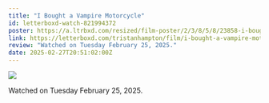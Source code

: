 ```yaml
---
title: "I Bought a Vampire Motorcycle"
id: letterboxd-watch-821994372
poster: https://a.ltrbxd.com/resized/film-poster/2/3/8/5/8/23858-i-bought-a-vampire-motorcycle-0-600-0-900-crop.jpg?v=728ac671b0
link: https://letterboxd.com/tristanhampton/film/i-bought-a-vampire-motorcycle/
review: "Watched on Tuesday February 25, 2025."
date: 2025-02-27T20:51:02:00Z
---
```

 <p><img src="https://a.ltrbxd.com/resized/film-poster/2/3/8/5/8/23858-i-bought-a-vampire-motorcycle-0-600-0-900-crop.jpg?v=728ac671b0"/></p> <p>Watched on Tuesday February 25, 2025.</p>